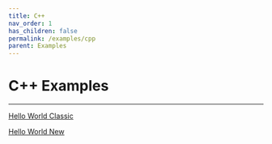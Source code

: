 ```yaml
---
title: C++
nav_order: 1
has_children: false
permalink: /examples/cpp
parent: Examples
---
```



# C++ Examples

---

[Hello World Classic]({{site.url}}{{site.baseurl}}/examples/cpp/helloworld)

[Hello World New]({{site.url}}{{site.baseurl}}/examples/cpp/helloworldnew)
